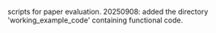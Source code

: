 scripts for paper evaluation.
20250908: added the directory 'working_example_code' containing functional code.
